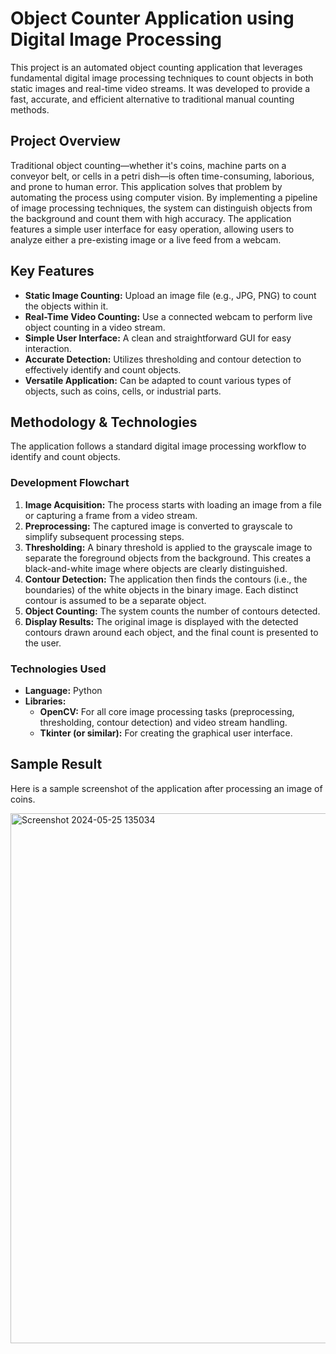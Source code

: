 # Object Counter Application using Digital Image Processing

This project is an automated object counting application that leverages fundamental digital image processing techniques to count objects in both static images and real-time video streams. It was developed to provide a fast, accurate, and efficient alternative to traditional manual counting methods.

## Project Overview

Traditional object counting—whether it's coins, machine parts on a conveyor belt, or cells in a petri dish—is often time-consuming, laborious, and prone to human error. This application solves that problem by automating the process using computer vision. By implementing a pipeline of image processing techniques, the system can distinguish objects from the background and count them with high accuracy. The application features a simple user interface for easy operation, allowing users to analyze either a pre-existing image or a live feed from a webcam.

## Key Features

*   **Static Image Counting:** Upload an image file (e.g., JPG, PNG) to count the objects within it.
*   **Real-Time Video Counting:** Use a connected webcam to perform live object counting in a video stream.
*   **Simple User Interface:** A clean and straightforward GUI for easy interaction.
*   **Accurate Detection:** Utilizes thresholding and contour detection to effectively identify and count objects.
*   **Versatile Application:** Can be adapted to count various types of objects, such as coins, cells, or industrial parts.

## Methodology & Technologies

The application follows a standard digital image processing workflow to identify and count objects.

### Development Flowchart
1.  **Image Acquisition:** The process starts with loading an image from a file or capturing a frame from a video stream.
2.  **Preprocessing:** The captured image is converted to grayscale to simplify subsequent processing steps.
3.  **Thresholding:** A binary threshold is applied to the grayscale image to separate the foreground objects from the background. This creates a black-and-white image where objects are clearly distinguished.
4.  **Contour Detection:** The application then finds the contours (i.e., the boundaries) of the white objects in the binary image. Each distinct contour is assumed to be a separate object.
5.  **Object Counting:** The system counts the number of contours detected.
6.  **Display Results:** The original image is displayed with the detected contours drawn around each object, and the final count is presented to the user.

### Technologies Used
*   **Language:** Python
*   **Libraries:**
    *   **OpenCV:** For all core image processing tasks (preprocessing, thresholding, contour detection) and video stream handling.
    *   **Tkinter (or similar):** For creating the graphical user interface.

## Sample Result

Here is a sample screenshot of the application after processing an image of coins.

<img width="1002" height="848" alt="Screenshot 2024-05-25 135034" src="https://github.com/user-attachments/assets/8c76b9e7-f462-4b84-ae01-52948496bd00" />
